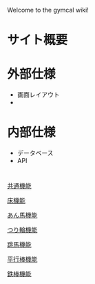 Welcome to the gymcal wiki!

# サイト概要


# 外部仕様

- 画面レイアウト
- 

# 内部仕様

- データベース
- API

# 

[共通機能](/docs/機能/00_機能_共通.md)

[床機能](/docs/機能/01_機能_床.md)

[あん馬機能](/docs/機能/02_機能_あん馬.md)

[つり輪機能](/docs/機能/03_機能_つり輪.md)

[跳馬機能](/docs/機能/04_機能_跳馬.md)

[平行棒機能](/docs/機能/05_機能_平行棒.md)

[鉄棒機能](/docs/機能/06_機能_鉄棒.md)